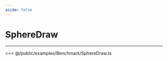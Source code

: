 ```yaml
---
aside: false
---
```


# SphereDraw
---
<Demo src="/examples/Benchmark/SphereDraw.ts" :code="false" :height="700"></Demo>

<<< @/public/examples/Benchmark/SphereDraw.ts